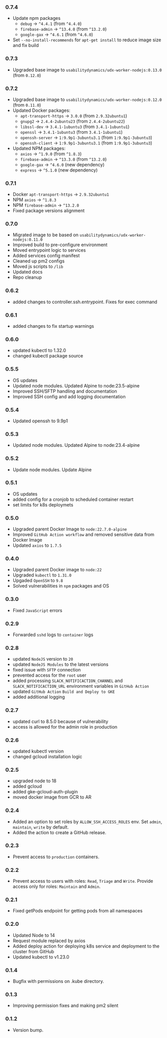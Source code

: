 ### 0.7.4
* Update npm packages
  * `debug` → `^4.4.1` (from `^4.4.0`)
  * `firebase-admin` → `^13.4.0` (from `^13.2.0`)
  * `google-gax` → `^4.6.1` (from `^4.6.0`)
* Set `--no-install-recommends` for `apt-get install` to reduce image size and fix build

### 0.7.3
* Upgraded base image to `usabilitydynamics/udx-worker-nodejs:0.13.0` (from `0.12.0`)

### 0.7.2
* Upgraded base image to `usabilitydynamics/udx-worker-nodejs:0.12.0` (from `0.11.0`)
* Updated Docker packages:
  * `apt-transport-https` → `3.0.0` (from `2.9.32ubuntu1`)
  * `gnupg2` → `2.4.4-2ubuntu23` (from `2.4.4-2ubuntu22`)
  * `libssl-dev` → `3.4.1-1ubuntu3` (from `3.4.1-1ubuntu1`)
  * `openssl` → `3.4.1-1ubuntu3` (from `3.4.1-1ubuntu1`)
  * `openssh-server` → `1:9.9p1-3ubuntu3.1` (from `1:9.9p1-3ubuntu3`)
  * `openssh-client` → `1:9.9p1-3ubuntu3.1` (from `1:9.9p1-3ubuntu3`)
* Updated NPM packages:
  * `axios` → `^1.9.0` (from `^1.8.3`)
  * `firebase-admin` → `^13.3.0` (from `^13.2.0`)
  * `google-gax` → `^4.6.0` (new dependency)
  * `express` → `^5.1.0` (new dependency)

### 0.7.1
* Docker `apt-transport-https` → `2.9.32ubuntu1`
* NPM `axios` → `^1.8.3`
* NPM `firebase-admin` → `^13.2.0`
* Fixed package versions alignment

### 0.7.0
* Migrated image to be based on `usabilitydynamics/udx-worker-nodejs:0.11.0`
* Improved build to pre-configure environment
* Moved entrypoint logic to services
* Added services config manifest
* Cleaned up pm2 configs
* Moved js scripts to `/lib`
* Updated docs
* Repo cleanup

### 0.6.2
* added changes to controller.ssh.entrypoint. Fixes for exec command

### 0.6.1
* added changes to fix startup warnings

### 0.6.0
* updated kubectl to 1.32.0
* changed kubectl package source

### 0.5.5
* OS updates
* Updated node modules. Updated Alpine to node:23.5-alpine
* Improved SSH/SFTP handling and documentation
* Improved SSH config and add logging documentation

### 0.5.4
* Updated openssh to 9.9p1

### 0.5.3
* Updated node modules. Updated Alpine to node:23.4-alpine

### 0.5.2
* Update node modules. Update Alpine

### 0.5.1
* OS updates
* added config for a cronjob to scheduled container restart
* set limits for k8s deploymets

### 0.5.0
* Upgraded parent Docker Image to `node:22.7.0-alpine`
* Improved `GitHub Action workflow` and removed sensitive data from Docker Image
* Updated `axios` to `1.7.5`

### 0.4.0
* Upgraded parent Docker image to `node:22`
* Upgraded `kubectl` to `1.31.0`
* Upgaded `OpenSSH` to `9.8`
* Solved vulnerabilities in `npm` packages and OS

### 0.3.0
* Fixed `JavaScript` errors 

### 0.2.9
* Forwarded `sshd` logs to `container` logs

### 0.2.8
* updated `NodeJS` version to `20`
* updated `NodeJS Modules` to the latest versions
* fixed issue with `SFTP` connection
* prevented access for the `root` user
* added processing `SLACK_NOTIFICACTION_CHANNEL` and `SLACK_NOTIFICACTION_URL` environment variables in `GitHub Action`
* updated `GitHub Action` `Build and Deploy to GKE`
* added additional logging

### 0.2.7
* updated curl to 8.5.0 because of vulnerability
* access is allowed for the admin role in production

### 0.2.6
* updated kubectl version
* changed gcloud installation logic

### 0.2.5
* upgraded node to 18
* added gcloud
* added gke-gcloud-auth-plugin
* moved docker image from GCR to AR

### 0.2.4
* Added an option to set roles by `ALLOW_SSH_ACCESS_ROLES` env. Set `admin`, `maintain`, `write` by default.
* Added the action to create a GitHub release.

### 0.2.3
* Prevent access to `production` containers.

### 0.2.2
* Prevent access to users with roles: `Read`, `Triage` and `Write`. Provide access only for roles: `Maintain` and `Admin`.

### 0.2.1
* Fixed getPods endpoint for getting pods from all namespaces

### 0.2.0
* Updated Node to 14
* Request module replaced by axios
* Added deploy action for deploying k8s service and deployment to the cluster from GitHub
* Updated kubectl to v1.23.0

### 0.1.4
* Bugfix with permissions on .kube directory.

### 0.1.3
* Improving permission fixes and making pm2 silent

### 0.1.2
* Version bump.